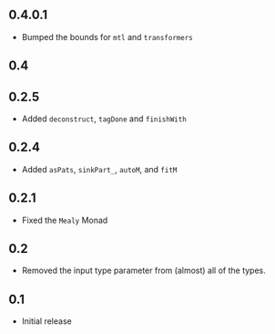 0.4.0.1
-----
* Bumped the bounds for `mtl` and `transformers`

0.4
-----

0.2.5
-----
* Added `deconstruct`, `tagDone` and `finishWith`

0.2.4
-----
* Added `asPats`, `sinkPart_`, `autoM`, and `fitM`

0.2.1
-----
* Fixed the `Mealy` Monad

0.2
---
* Removed the input type parameter from (almost) all of the types.

0.1
---
* Initial release
